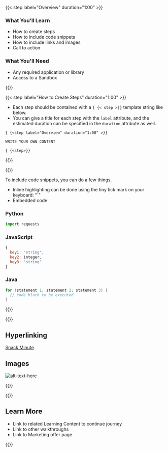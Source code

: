 
<!-- MANDATORY STEP: Overview Step is a required step and must be at the beginning of each codelab -->
{{< step label="Overview" duration="1:00" >}}

### What You’ll Learn
- How to create steps
- How to include code snippets
- How to include links and images
- Call to action

### What You'll Need
- Any required application or library
- Access to a Sandbox

{{</step >}}

<!-- When defining steps, Make sure there is no spaces between the brackets { {< >} } -->
{{< step label="How to Create Steps" duration="1:00" >}}

- Each step should be contained with a `{ {< step >}}` template string like below.
- You can give a title for each step with the `label` attribute, and the estimated duration can be specified in the `duration` attribute as well.


```
{ {<step label="Overview" duration="1:00" >}}

WRITE YOUR OWN CONTENT

{ {<step>}}
```

{{</step >}}


{{<step label="How to include code snippets" duration="3:00" >}}

To include code snippets, you can do a few things.
- Inline highlighting can be done using the tiny tick mark on your keyboard: "`"
- Embedded code

### Python

```python
import requests
```

### JavaScript

```javascript
{
  key1: "string",
  key2: integer,
  key3: "string"
}
```

### Java

```java
for (statement 1; statement 2; statement 3) {
  // code block to be executed
}
```

{{</step >}}

{{<step label="Hyperlinking and Embedded Images" duration="1:00" >}}

## Hyperlinking

[Snack Minute](https://www.youtube.com/playlist?list=PL2k86RlAekM-Qdu_In2-8B1YT6c66MnY0)

## Images

![alt-text-here](./images/sm.png)

{{</step >}}

<!-- MANDATORY STEP: Call to Action Step is a required step and must be at the end of each codelab -->
{{<step label="Congratulations" duration="1:00" >}}

## Learn More

- Link to related Learning Content to continue journey
- Link to other walkthroughs
- Link to Marketing offer page

{{</step >}}
